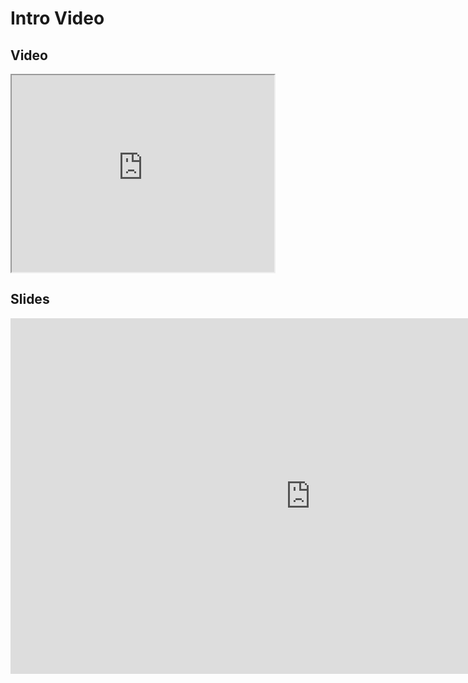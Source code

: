 # Intro Video
## Video

<iframe width="420" height="315" src="https://www.youtube.com/embed/w2GH1-Iqods"></iframe>

## Slides
<iframe src="https://mfr.ca-1.osf.io/render?url=https://osf.io/xam4w/?direct%26mode=render%26action=download%26mode=render", frameborder="0" width="960" height="569" allowfullscreen="true" mozallowfullscreen="true" webkitallowfullscreen="true"></iframe>